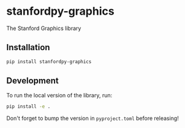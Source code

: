 # stanfordpy-graphics

The Stanford Graphics library

## Installation

```bash
pip install stanfordpy-graphics
```

## Development

To run the local version of the library, run:

```bash
pip install -e .
```

Don't forget to bump the version in `pyproject.toml` before releasing!

